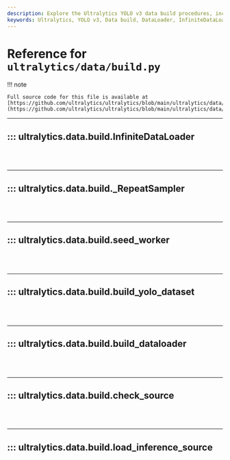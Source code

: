 ```yaml
---
description: Explore the Ultralytics YOLO v3 data build procedures, including the InfiniteDataLoader, seed_worker, build_dataloader, and load_inference_source.
keywords: Ultralytics, YOLO v3, Data build, DataLoader, InfiniteDataLoader, seed_worker, build_dataloader, load_inference_source
---
```


# Reference for `ultralytics/data/build.py`

!!! note

    Full source code for this file is available at [https://github.com/ultralytics/ultralytics/blob/main/ultralytics/data/build.py](https://github.com/ultralytics/ultralytics/blob/main/ultralytics/data/build.py).

---
## ::: ultralytics.data.build.InfiniteDataLoader
<br><br>

---
## ::: ultralytics.data.build._RepeatSampler
<br><br>

---
## ::: ultralytics.data.build.seed_worker
<br><br>

---
## ::: ultralytics.data.build.build_yolo_dataset
<br><br>

---
## ::: ultralytics.data.build.build_dataloader
<br><br>

---
## ::: ultralytics.data.build.check_source
<br><br>

---
## ::: ultralytics.data.build.load_inference_source
<br><br>
